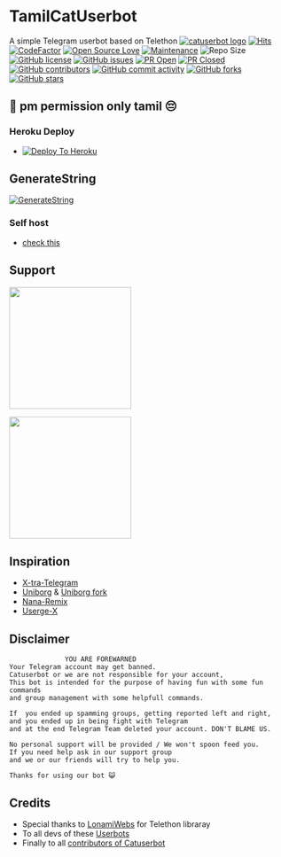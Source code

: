 # TamilCatUserbot
A simple Telegram userbot based on Telethon
[![catuserbot logo](https://te.legra.ph/file/87edc9a616c98814e2741.jpg)](https://dashboard.heroku.com/new?button-url=https://github.com/jamelsingh/catpack&template=https://github.com/jamelsingh/catpack)
[![Hits](https://hits.seeyoufarm.com/api/count/incr/badge.svg?url=https%3A%2F%2Fgithub.com%2Fsandy1709%2Fcatuserbot&count_bg=%2379C83D&title_bg=%23555555&icon=&icon_color=%23E7E7E7&title=hits&edge_flat=false)](https://github.com/sandy1709/catuserbot)
[![CodeFactor](https://www.codefactor.io/repository/github/sandy1709/catuserbot/badge?&style=flat-square)](https://www.codefactor.io/repository/github/sandy1709/catuserbot)
[![Open Source Love](https://badges.frapsoft.com/os/v2/open-source.png?v=103)](https://github.com/ellerbrock/open-source-badges/)
[![Maintenance](https://img.shields.io/badge/Maintained%3F-yes-green?&style=flat-square)](https://GitHub.com/sandy1709/catuserbot/graphs/commit-activity) 
![Repo Size](https://img.shields.io/github/repo-size/sandy1709/catuserbot?&style=flat-square&logo=github)
[![GitHub license](https://img.shields.io/github/license/sandy1709/catuserbot?&style=flat-square&logo=github)](https://github.com/sandy1709/catuserbot/blob/master/LICENSE)
[![GitHub issues](https://img.shields.io/github/issues/sandy1709/catuserbot?&style=flat-square&logo=github)](https://github.com/sandy1709/catuserbot/issues)
[![PR Open](https://img.shields.io/github/issues-pr/sandy1709/catuserbot?&style=flat-square&logo=github)](https://github.com/sandy1709/catuserbot/pulls)
[![PR Closed](https://img.shields.io/github/issues-pr-closed/sandy1709/catuserbot?&style=flat-square&logo=github)](https://github.com/sandy1709/catuserbot/pulls?q=is:closed)
[![GitHub contributors](https://img.shields.io/github/contributors/sandy1709/catuserbot?&style=flat-square&logo=github)](https://GitHub.com/sandy1709/catuserbot/graphs/contributors/)
[![GitHub commit activity](https://img.shields.io/github/commit-activity/m/sandy1709/catuserbot?&style=flat-square&logo=github)](https://github.com/sandy1709/catuserbot/graphs/commit-activity)
[![GitHub forks](https://img.shields.io/github/forks/sandy1709/catuserbot?&style=flat-square&logo=github)](https://github.com/sandy1709/catuserbot/fork)
[![GitHub stars](https://img.shields.io/github/stars/sandy1709/catuserbot?&style=flat-square&logo=github)](https://github.com/sandy1709/catuserbot/stargazers)

## 🔴 pm permission only tamil 😔

### Heroku Deploy
  - [![Deploy To Heroku](https://www.herokucdn.com/deploy/button.svg)](https://github.com/jamelsingh/catpack)
## GenerateString
[![GenerateString](https://img.shields.io/badge/repl.it-generateString-yellowgreen)](https://generatestringsession.sandeep1709.repl.run)


### Self host
  - [check this](https://catuserbot.gitbook.io/catuserbot/tutorial/self-host)
  
## Support
   <a href="https://t.me/catuserbot17"><img src="https://img.shields.io/badge/Channel%20Support%3F-yes-green?&style=flat-square?&logo=telegram" width=220px></a></p>
   <a href="https://t.me/catuserbot_support"><img src="https://img.shields.io/badge/Group%20Support%3F-yes-green?&style=flat-square?&logo=telegram" width=220px></a></p>
   
## Inspiration
   - [X-tra-Telegram](https://github.com/Dark-Princ3/X-tra-Telegram)
   - [Uniborg](https://github.com/SpEcHiDe/UniBorg) & [Uniborg fork](https://github.com/ravana69/PornHub)
   - [Nana-Remix](https://github.com/pokurt/Nana-Remix)
   - [Userge-X](https://github.com/code-rgb/USERGE-X/)
   
## Disclaimer

```
              YOU ARE FOREWARNED
Your Telegram account may get banned.   
Catuserbot or we are not responsible for your account, 
This bot is intended for the purpose of having fun with some fun commands 
and group management with some helpfull commands.

If  you ended up spamming groups, getting reported left and right, 
and you ended up in being fight with Telegram 
and at the end Telegram Team deleted your account. DON'T BLAME US.

No personal support will be provided / We won't spoon feed you. 
If you need help ask in our support group 
and we or our friends will try to help you.

Thanks for using our bot 😺
```

## Credits
   - Special thanks to [LonamiWebs](https://github.com/LonamiWebs/Telethon/) for Telethon libraray
   - To all devs of these [Userbots](https://github.com/sandy1709/catuserbot/tree/bugs#inspiration)
   - Finally to all [contributors of Catuserbot](https://github.com/sandy1709/catuserbot/graphs/contributors)
